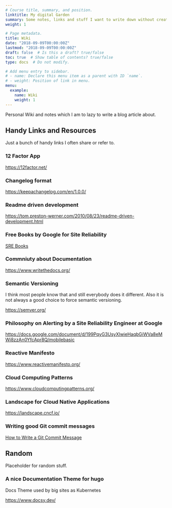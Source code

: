 ```yaml
---
# Course title, summary, and position.
linktitle: My digital Garden
summary: Some notes, links and stuff I want to write down without creating a full blown blog article.
weight: 1

# Page metadata.
title: Wiki
date: "2018-09-09T00:00:00Z"
lastmod: "2018-09-09T00:00:00Z"
draft: false  # Is this a draft? true/false
toc: true  # Show table of contents? true/false
type: docs  # Do not modify.

# Add menu entry to sidebar.
# - name: Declare this menu item as a parent with ID `name`.
# - weight: Position of link in menu.
menu:
  example:
    name: Wiki
    weight: 1
---
```


Personal Wiki and notes which I am to lazy to write a blog article about.
## Handy Links and Resources

Just a bunch of handy links I often share or refer to.

### 12 Factor App

https://12factor.net/

### Changelog format

https://keepachangelog.com/en/1.0.0/

### Readme driven development

https://tom.preston-werner.com/2010/08/23/readme-driven-development.html

### Free Books by Google for Site Reliability

[SRE Books](https://landing.google.com/sre/books/)

### Commniuty about Documentation

https://www.writethedocs.org/

### Semantic Versioning

I think most people know that and still everybody does it different.
Also it is not always a good choice to force semantic versioning.

https://semver.org/


### Philosophy on Alerting by a Site Reliability Engineer at Google

https://docs.google.com/document/d/199PqyG3UsyXlwieHaqbGiWVa8eMWi8zzAn0YfcApr8Q/mobilebasic

### Reactive Manifesto

https://www.reactivemanifesto.org/

### Cloud Computing Patterns

https://www.cloudcomputingpatterns.org/

### Landscape for Cloud Native Applications

https://landscape.cncf.io/

### Writing good Git commit messages

[How to Write a Git Commit Message
](https://chris.beams.io/posts/git-commit/)
## Random

Placeholder for random stuff.

### A nice Documentation Theme for hugo

Docs Theme used by big sites as Kubernetes

https://www.docsy.dev/
